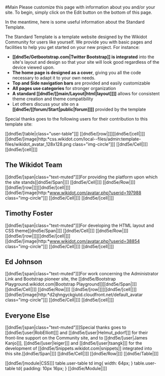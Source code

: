 #Main
Please customize this page with information about you and/or your site.  To begin, simply click on the Edit button on the bottom of this page.

In the meantime, here is some useful information about the Standard Template.

The Standard Template is a template website designed by the Wikidot Community for users like yourself.  We provide you with basic pages and facilities to help you get started on your new project.  For instance:

* **[[dnd5e/Getbootstrap.com\|Twitter Bootstrap]] is integrated** into the site's layout and design so that your site will look good regardless of the device viewed upon.
* **The home page is designed as a cover**, giving you all the code necessary to adapt it to your own needs.
* **Top and Side navigation bars** are provided and easily customizable
* **All pages use categories** for stronger organization
* **A standard [[dnd5e/[[main/Layout|html\|layout]]]]** allows for consistent theme creation and theme compatibility
* Let others discuss your site on a **[[dnd5e/[[forum/Start|public\|forum]]]]** provided by the template

Special thanks goes to the following users for their contribution to this template site:

[[dnd5e/[table\|class="user-table"]]]
[[dnd5e/[row\|]]][[dnd5e/[cell\|]]]
[[dnd5e/[image\|http:*css.wikidot.com/local--files/admin:template-files/wikidot_avatar_128x128.png class="img-circle"]]]
[[dnd5e/Cell\|]]]
[[dnd5e/[cell\|]]]
## The Wikidot Team

[[dnd5e/[span\|class="text-muted"]]]For providing the platform upon which the site stands[[dnd5e/Span\|]]]
[[dnd5e/Cell\|]]]
[[dnd5e/Row\|]]]
[[dnd5e/[row\|]]][[dnd5e/[cell\|]]]
[[dnd5e/[image\|http:*www.wikidot.com/avatar.php?userid=197988 class="img-circle"]]]
[[dnd5e/Cell\|]]]
[[dnd5e/[cell\|]]]
## Timothy Foster

[[dnd5e/[span\|class="text-muted"]]]For developing the HTML layout and CSS theme[[dnd5e/Span\|]]]
[[dnd5e/Cell\|]]]
[[dnd5e/Row\|]]]
[[dnd5e/[row\|]]][[dnd5e/[cell\|]]]
[[dnd5e/[image\|http:*www.wikidot.com/avatar.php?userid=38854 class="img-circle"]]]
[[dnd5e/Cell\|]]]
[[dnd5e/[cell\|]]]
## Ed Johnson

[[dnd5e/[span\|class="text-muted"]]]For work concerning the Administrator Link and Bootstrap pioneer site, the [[dnd5e/Bootstrap Playground.wikidot.com\|Bootstrap Playground]][[dnd5e/Span\|]]]
[[dnd5e/Cell\|]]]
[[dnd5e/Row\|]]]
[[dnd5e/[row\|]]][[dnd5e/[cell\|]]]
[[dnd5e/[image\|http:*d2qhngyckgiutd.cloudfront.net/default_avatar class="img-circle"]]]
[[dnd5e/Cell\|]]]
[[dnd5e/[cell\|]]]
## Everyone Else

[[dnd5e/[span\|class="text-muted"]]]Special thanks goes to [[dnd5e/[user\|RobElliott]]] and [[dnd5e/[user\|Helmut_pdorf]]] for their front-line support on the Community site, and to [[dnd5e/[user\|James Kanjo]]], [[dnd5e/[user\|leiger]]] and [[dnd5e/[user\|tsangk]]] for the development of [[dnd5e/Snippets.wikidot.com\|snippets]] integrated into this site.[[dnd5e/Span\|]]]
[[dnd5e/Cell\|]]]
[[dnd5e/Row\|]]]
[[dnd5e/Table\|]]]

[[dnd5e/[module\|CSS]]]
table.user-table td img{  width: 64px; }
table.user-table td{  padding: 10px 16px; }
[[dnd5e/Module\|]]]